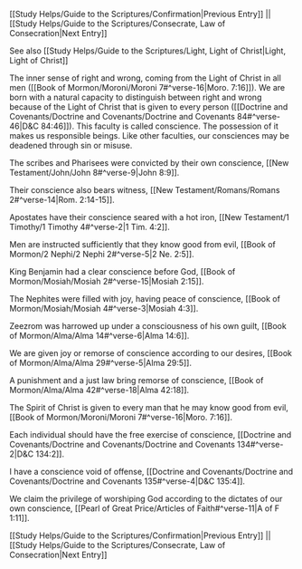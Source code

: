 [[Study Helps/Guide to the Scriptures/Confirmation|Previous Entry]]  ||  [[Study Helps/Guide to the Scriptures/Consecrate, Law of Consecration|Next Entry]]

 See also [[Study Helps/Guide to the Scriptures/Light, Light of Christ|Light, Light of Christ]]

 The inner sense of right and wrong, coming from the Light of Christ in all men ([[Book of Mormon/Moroni/Moroni 7#^verse-16|Moro. 7:16]]). We are born with a natural capacity to distinguish between right and wrong because of the Light of Christ that is given to every person ([[Doctrine and Covenants/Doctrine and Covenants/Doctrine and Covenants 84#^verse-46|D&C 84:46]]). This faculty is called conscience. The possession of it makes us responsible beings. Like other faculties, our consciences may be deadened through sin or misuse.

 The scribes and Pharisees were convicted by their own conscience, [[New Testament/John/John 8#^verse-9|John 8:9]].

 Their conscience also bears witness, [[New Testament/Romans/Romans 2#^verse-14|Rom. 2:14-15]].

 Apostates have their conscience seared with a hot iron, [[New Testament/1 Timothy/1 Timothy 4#^verse-2|1 Tim. 4:2]].

 Men are instructed sufficiently that they know good from evil, [[Book of Mormon/2 Nephi/2 Nephi 2#^verse-5|2 Ne. 2:5]].

 King Benjamin had a clear conscience before God, [[Book of Mormon/Mosiah/Mosiah 2#^verse-15|Mosiah 2:15]].

 The Nephites were filled with joy, having peace of conscience, [[Book of Mormon/Mosiah/Mosiah 4#^verse-3|Mosiah 4:3]].

 Zeezrom was harrowed up under a consciousness of his own guilt, [[Book of Mormon/Alma/Alma 14#^verse-6|Alma 14:6]].

 We are given joy or remorse of conscience according to our desires, [[Book of Mormon/Alma/Alma 29#^verse-5|Alma 29:5]].

 A punishment and a just law bring remorse of conscience, [[Book of Mormon/Alma/Alma 42#^verse-18|Alma 42:18]].

 The Spirit of Christ is given to every man that he may know good from evil, [[Book of Mormon/Moroni/Moroni 7#^verse-16|Moro. 7:16]].

 Each individual should have the free exercise of conscience, [[Doctrine and Covenants/Doctrine and Covenants/Doctrine and Covenants 134#^verse-2|D&C 134:2]].

 I have a conscience void of offense, [[Doctrine and Covenants/Doctrine and Covenants/Doctrine and Covenants 135#^verse-4|D&C 135:4]].

 We claim the privilege of worshiping God according to the dictates of our own conscience, [[Pearl of Great Price/Articles of Faith#^verse-11|A of F 1:11]].

[[Study Helps/Guide to the Scriptures/Confirmation|Previous Entry]]  ||  [[Study Helps/Guide to the Scriptures/Consecrate, Law of Consecration|Next Entry]]